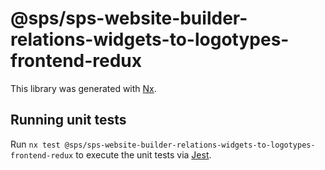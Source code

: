 # @sps/sps-website-builder-relations-widgets-to-logotypes-frontend-redux

This library was generated with [Nx](https://nx.dev).

## Running unit tests

Run `nx test @sps/sps-website-builder-relations-widgets-to-logotypes-frontend-redux` to execute the unit tests via [Jest](https://jestjs.io).
